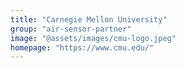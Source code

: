 ```yaml
---
title: "Carnegie Mellon University"
group: "air-sensor-partner"
image: "@assets/images/cmu-logo.jpeg"
homepage: "https://www.cmu.edu/"
---
```


